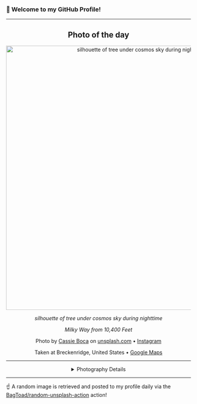 ### 👋 Welcome to my GitHub Profile!

----
<div align="center">

## Photo of the day
  
  <a href="https://unsplash.com/photos/silhouette-of-tree-under-cosmos-sky-during-nighttime-lCE9uRmh7b8"><img width="720" src="https://images.unsplash.com/photo-1500400870657-bfbb1c273f08?crop=entropy&cs=tinysrgb&fit=max&fm=jpg&ixid=M3w1OTQ0OTd8MHwxfHJhbmRvbXx8fHx8fHx8fDE3NTUyMzgyODN8&ixlib=rb-4.1.0&q=80&w=1080" alt="silhouette of tree under cosmos sky during nighttime"></a>
  
  <em>silhouette of tree under cosmos sky during nighttime</em>
  
  <em>Milky Way from 10,400 Feet</em>

  Photo by [Cassie Boca](null) on [unsplash.com](https://unsplash.com/) • [Instagram](https://instagram.com/cassierache)
  
  Taken at Breckenridge, United States • [Google Maps](https://www.google.com/maps/search/?api=1&query=39.4816537,-106.0383518)
  
  ---
  
<details>
<summary>Photography Details</summary>
  
| Parameter     | Value |
| ------------- | ----- |
| Camera Model  | Canon EOS 6D |
| Exposure Time | 20 |
| Aperture      | 2.8 |
| Focal Length  | 24.0 |
| ISO           | 3200 |
| Location      | Breckenridge, United States (United States) |
| Coordinates   | Latitude 39.4816537, Longitude -106.0383518 |

</details>

</div>

----

☝️ A random image is retrieved and posted to my profile daily via the [BagToad/random-unsplash-action](https://github.com/BagToad/random-unsplash-action) action!
